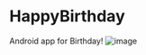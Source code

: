 # HappyBirthday
Android app for Birthday!
![image](https://user-images.githubusercontent.com/104893913/179601745-bc95c01d-40cb-442b-8062-c0af5eff5eb8.png)
